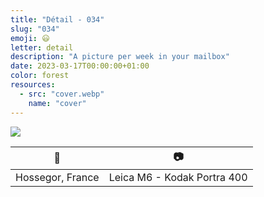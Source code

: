 ```yaml
---
title: "Détail - 034"
slug: "034"
emoji: 😃
letter: detail
description: "A picture per week in your mailbox"
date: 2023-03-17T00:00:00+01:00
color: forest
resources:
  - src: "cover.webp"
    name: "cover"
---
```

![](cover)

📍 | 📷
---|---
Hossegor, France | Leica M6 - Kodak Portra 400
